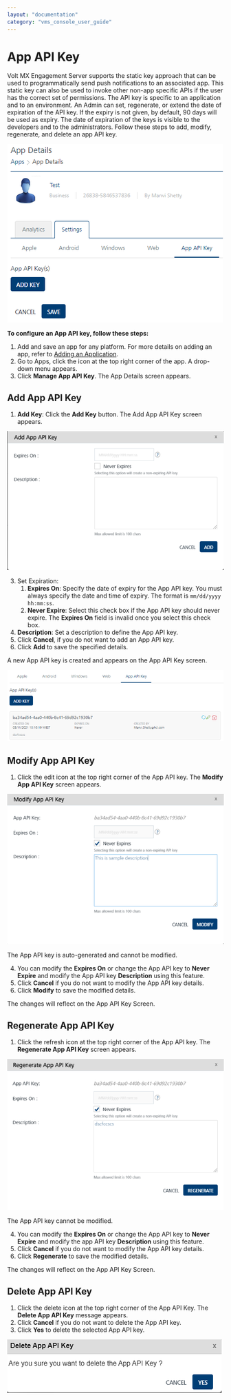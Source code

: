 ```yaml
---
layout: "documentation"
category: "vms_console_user_guide"
---
```

                           


App API Key
===========

Volt MX  Engagement Server supports the static key approach that can be used to programmatically send push notifications to an associated app. This static key can also be used to invoke other non-app specific APIs if the user has the correct set of permissions. The API key is specific to an application and to an environment. An Admin can set, regenerate, or extend the date of expiration of the API key. If the expiry is not given, by default, 90 days will be used as expiry. The date of expiration of the keys is visible to the developers and to the administrators. Follow these steps to add, modify, regenerate, and delete an app API key.

![](../Resources/Images/Overview/Apps/AppAPIKey.PNG)

**To configure an App API key, follow these steps:**

1.  Add and save an app for any platform. For more details on adding an app, refer to [Adding an Application](Adding_an_Application.html).
2.  Go to Apps, click the icon at the top right corner of the app. A drop-down menu appears.
3.  Click **Manage App API Key**. The App Details screen appears.

Add App API Key
---------------

1.  **Add Key**: Click the **Add Key** button. The Add App API Key screen appears.

![](../Resources/Images/Overview/Apps/AddAppKey.PNG)

3.  Set Expiration:
    1.  **Expires On**: Specify the date of expiry for the App API key. You must always specify the date and time of expiry. The format is `mm/dd/yyyy hh:mm:ss`.
    2.  **Never Expire**: Select this check box if the App API key should never expire. The **Expires On** field is invalid once you select this check box.
4.  **Description**: Set a description to define the App API key.
5.  Click **Cancel**, if you do not want to add an App API key.
6.  Click **Add** to save the specified details.

A new App API key is created and appears on the App API Key screen.

![](../Resources/Images/Overview/Apps/AppAPIKey1.PNG)

Modify App API Key
------------------

1.  Click the edit icon at the top right corner of the App API key. The **Modify App API Key** screen appears.

![](../Resources/Images/Overview/Apps/ModifyAppKey.PNG)

The App API key is auto-generated and cannot be modified.

4.  You can modify the **Expires On** or change the App API key to **Never Expire** and modify the App API key **Description** using this feature.
5.  Click **Cancel** if you do not want to modify the App API key details.
6.  Click **Modify** to save the modified details.

The changes will reflect on the App API Key Screen.

Regenerate App API Key
----------------------

1.  Click the refresh icon at the top right corner of the App API key. The **Regenerate App API Key** screen appears.

![](../Resources/Images/Overview/Apps/RegenAppAPIKey.png)

The App API key cannot be modified.

4.  You can modify the **Expires On** or change the App API key to **Never Expire** and modify the app API key **Description** using this feature.
5.  Click **Cancel** if you do not want to modify the App API key details.
6.  Click **Regenerate** to save the modified details.

The changes will reflect on the App API Key Screen.

Delete App API Key
------------------

1.  Click the delete icon at the top right corner of the App API Key. The **Delete App API Key** message appears.
2.  Click **Cancel** if you do not want to delete the App API key.
3.  Click **Yes** to delete the selected App API key.

![](../Resources/Images/Overview/Apps/DeleteAppKey.png)
